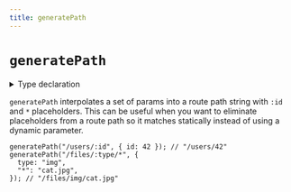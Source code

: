 ```yaml
---
title: generatePath
---
```


# `generatePath`

<details>
  <summary>Type declaration</summary>

```tsx
 type PathParams<
 Path extends string
> = Path extends `:${infer Param}/${infer Rest}`
   ? Param | PathParams<Rest>
   : Path extends `:${infer Param}`
     ? Param
     : Path extends `${any}:${infer Param}`
         ? PathParams<`:${Param}`>
         : Path extends `${any}/*`
           ? "*"
           : Path extends "*"
             ? "*" 
             : never


declare function generatePath<Path extends string>(
  path: Path,
  params?: {
    [key in PathParams<Path> | (string & {})]: string
  }
): string;
```

</details>

`generatePath` interpolates a set of params into a route path string with `:id` and `*` placeholders. This can be useful when you want to eliminate placeholders from a route path so it matches statically instead of using a dynamic parameter.

```tsx
generatePath("/users/:id", { id: 42 }); // "/users/42"
generatePath("/files/:type/*", {
  type: "img",
  "*": "cat.jpg",
}); // "/files/img/cat.jpg"
```
